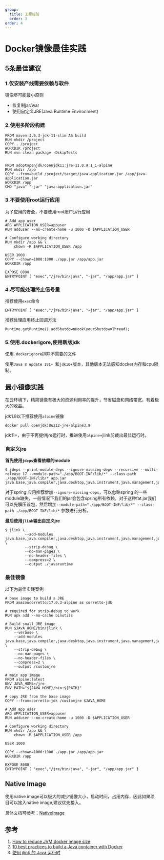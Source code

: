 ```yaml
---
group:
  title: 工程经验
  order: 3
order: 4
---
```


# Docker镜像最佳实践


## 5条最佳建议

### 1.仅安装产线需要依赖与软件

镜像尽可能最小原则

- 仅复制jar/war
- 使用自定义JRE(Java Runtime Environment)

### 2.使用多阶段构建

```
FROM maven:3.6.3-jdk-11-slim AS build
RUN mkdir /project
COPY . /project
WORKDIR /project
RUN mvn clean package -DskipTests
 
 
FROM adoptopenjdk/openjdk11:jre-11.0.9.1_1-alpine
RUN mkdir /app
COPY --from=build /project/target/java-application.jar /app/java-application.jar
WORKDIR /app
CMD "java" "-jar" "java-application.jar"
```

### 3.不要使用root运行应用

为了应用的安全，不要使用root账户运行应用

```
# Add app user
ARG APPLICATION_USER=appuser
RUN adduser --no-create-home -u 1000 -D $APPLICATION_USER

# Configure working directory
RUN mkdir /app && \
    chown -R $APPLICATION_USER /app

USER 1000
COPY --chown=1000:1000 ./app.jar /app/app.jar
WORKDIR /app

EXPOSE 8080
ENTRYPOINT [ "exec","/jre/bin/java", "-jar", "/app/app.jar" ]
```

### 4.尽可能处理终止信号量

推荐使用`exec`命令

```
ENTRYPOINT [ "exec","/jre/bin/java", "-jar", "/app/app.jar" ]
```

推荐处理应用终止回调方法

```
Runtime.getRuntime().addShutdownHook(yourShutdownThread);
```

### 5.使用.dockerigore,使用新版jdk

使用`.dockerignore`排除不需要的文件

使用`Java 8 update 191+ `和`jdk10+`版本，其他版本无法感知docker内存和cpu限制。

## 最小镜像实践

在云环境下，精简镜像有极大的资源利用率的提升，节省磁盘和网络带宽，有着极大的收益。

jdk1.8以下推荐使用`alpine`镜像

```
docker pull openjdk:8u212-jre-alpine3.9
```

jdk11+，由于不再提供jre运行时，推进使用`alpine`+jlink剪裁出最佳运行时。

### 自定义jre

**首先使用`jdeps`查看依赖的module**

```
$ jdeps --print-module-deps --ignore-missing-deps --recursive --multi-release 17 --module-path="./app/BOOT-INF/lib/*" --class-path ./app/BOOT-INF/lib/* app.jar
java.base,java.compiler,java.desktop,java.instrument,java.management,java.naming,java.prefs,java.scripting
```

对于spring 应用推荐增加`--ignore-missing-deps`，可以忽略spring 的一些module缺失，一般情况下我们的jar会包含spring所有依赖，对于这种fat.jar我们可以先解压该包，然后增加`--module-path="./app/BOOT-INF/lib/*" --class-path ./app/BOOT-INF/lib/*` 参数进行分析。

**最后使用`jlink`输出自定义jre**

```
$ jlink \
         --add-modules java.base,java.compiler,java.desktop,java.instrument,java.management,java.naming,java.prefs,java.scripting \
         --strip-debug \
         --no-man-pages \
         --no-header-files \
         --compress=2 \
         --output ./javaruntime
```



### 最佳镜像

以下为最佳实践案例

```
# base image to build a JRE
FROM amazoncorretto:17.0.3-alpine as corretto-jdk

# required for strip-debug to work
RUN apk add --no-cache binutils

# Build small JRE image
RUN $JAVA_HOME/bin/jlink \
    --verbose \
    --add-modules java.base,java.compiler,java.desktop,java.instrument,java.management,java.naming,java.prefs,java.scripting \
    --strip-debug \
    --no-man-pages \
    --no-header-files \
    --compress=2 \
    --output /customjre

# main app image
FROM alpine:latest
ENV JAVA_HOME=/jre
ENV PATH="${JAVA_HOME}/bin:${PATH}"

# copy JRE from the base image
COPY --from=corretto-jdk /customjre $JAVA_HOME

# Add app user
ARG APPLICATION_USER=appuser
RUN adduser --no-create-home -u 1000 -D $APPLICATION_USER

# Configure working directory
RUN mkdir /app && \
    chown -R $APPLICATION_USER /app

USER 1000

COPY --chown=1000:1000 ./app.jar /app/app.jar
WORKDIR /app

EXPOSE 8080
ENTRYPOINT [ "exec","/jre/bin/java", "-jar", "/app/app.jar" ]
```

## Native Image

使用native image可以极大的减少镜像大小，启动时间，占用内存，因此如果项目可以接入native image,建议优先接入。

具体文档可参考：[NativeImage](./NativeImage.md)

## 参考

1. [How to reduce JVM docker image size](https://blog.wolt.com/engineering/2022/05/13/how-to-reduce-jvm-docker-image-size/)
2. [10 best practices to build a Java container with Docker](https://snyk.io/blog/best-practices-to-build-java-containers-with-docker/)
3. [使用 jlink 的 Java 运行时](https://learn.microsoft.com/zh-cn/java/openjdk/java-jlink-runtimes)